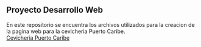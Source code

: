 <html>
    <head></head>
    <body>
        <h2>Proyecto Desarrollo Web</h2>
        <div>
            En este repositorio se encuentra los archivos utilizados para la creacion de la pagina web para la cevicheria Puerto Caribe.
        </div>
        <a href="https://www.cevicheriapuertocaribe.com/">Cevicheria Puerto Caribe</a>
    </body>
</html>
